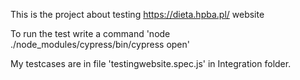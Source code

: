 This is the project about testing https://dieta.hpba.pl/ website

To run the test write a command 'node ./node_modules/cypress/bin/cypress open'

My testcases are in file 'testingwebsite.spec.js' in Integration folder.